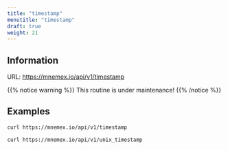 ```yaml
---
title: "timestamp"
menutitle: "timestamp"
draft: true
weight: 21
---
```


## Information

URL: https://mnemex.io/api/v1/timestamp

{{% notice warning %}}
This routine is under maintenance!
{{% /notice %}}

## Examples

```bash
curl https://mnemex.io/api/v1/timestamp
```

```bash
curl https://mnemex.io/api/v1/unix_timestamp
```
